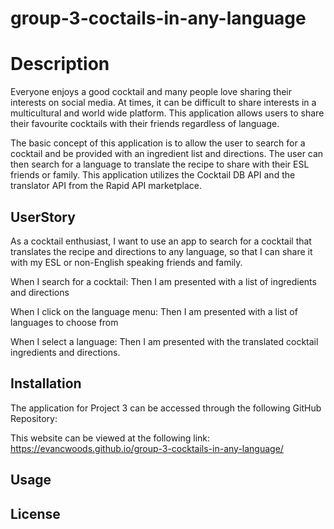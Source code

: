 # group-3-coctails-in-any-language

# Description

Everyone enjoys a good cocktail and many people love sharing their interests on social media. At times, it can be difficult to share interests in a multicultural and world wide platform. This application allows users to share their favourite cocktails with their friends regardless of language.  

The basic concept of this application is to allow the user to search for a cocktail and be provided with an ingredient list and directions. The user can then search for a language to translate the recipe to share with their ESL friends or family. This application utilizes the Cocktail DB API and the translator API from the Rapid API marketplace.


## UserStory

As a cocktail enthusiast,
I want to use an app to search for a cocktail that translates the recipe and directions to any language, so that I can share  it with my ESL or non-English speaking friends and family.

When I search for a cocktail:
Then I am presented with a list of ingredients and directions

When I click on the language menu:
	Then I am presented with a list of languages to choose from

When I select a language:
	Then I am presented with the translated cocktail ingredients and directions.


## Installation

The application for Project 3 can be accessed through the following GitHub Repository:

This website can be viewed at the following link: 
https://evancwoods.github.io/group-3-cocktails-in-any-language/ 

## Usage

## License
